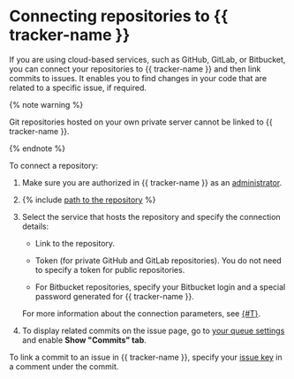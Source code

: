 # Connecting repositories to {{ tracker-name }}

If you are using cloud-based services, such as GitHub, GitLab, or Bitbucket, you can connect your repositories to {{ tracker-name }} and then link commits to issues. It enables you to find changes in your code that are related to a specific issue, if required.

{% note warning %}

Git repositories hosted on your own private server cannot be linked to {{ tracker-name }}.

{% endnote %}

To connect a repository:

1. Make sure you are authorized in {{ tracker-name }} as an [administrator](role-model.md).

1. {% include [path to the repository](../_includes/tracker/repository-path.md) %}

1. Select the service that hosts the repository and specify the connection details:

   - Link to the repository.

   - Token (for private GitHub and GitLab repositories). You do not need to specify a token for public repositories.

   - For Bitbucket repositories, specify your Bitbucket login and a special password generated for {{ tracker-name }}.

   For more information about the connection parameters, see [{#T}](manager/add-repository.md).

1. To display related commits on the issue page, go to [your queue settings](manager/edit-queue-general.md#integration) and enable **Show "Commits" tab**.

To link a commit to an issue in {{ tracker-name }}, specify your [issue key](user/create-ticket.md#key) in a comment under the commit.

